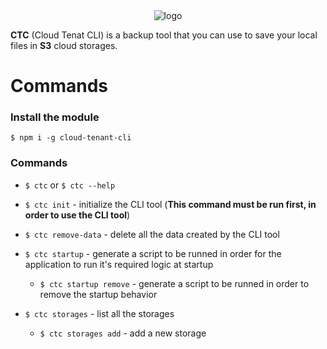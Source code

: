 <div style="text-align:center">
    <img src='https://github.com/GeorgianStan/CloudTenant-CLI/raw/0.x/static/logo.png' alt='logo'>
</div>

**CTC** (Cloud Tenat CLI) is a backup tool that you can use to save your local files in **S3** cloud storages.

# Commands

### Install the module

`$ npm i -g cloud-tenant-cli`

### Commands

- `$ ctc` or `$ ctc --help`

- `$ ctc init` - initialize the CLI tool (**This command must be run first, in order to use the CLI tool**)

- `$ ctc remove-data` - delete all the data created by the CLI tool

- `$ ctc startup` - generate a script to be runned in order for the application to run it's required logic at startup

  - `$ ctc startup remove` - generate a script to be runned in order to remove the startup behavior

- `$ ctc storages` - list all the storages
  - `$ ctc storages add` - add a new storage
